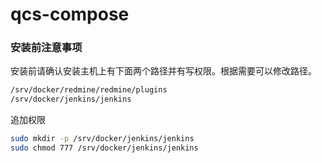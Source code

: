 # qcs-compose

### 安装前注意事项		
安装前请确认安装主机上有下面两个路径并有写权限。根据需要可以修改路径。		
```sh		
/srv/docker/redmine/redmine/plugins		
/srv/docker/jenkins/jenkins		
```
追加权限
``` sh
sudo mkdir -p /srv/docker/jenkins/jenkins
sudo chmod 777 /srv/docker/jenkins/jenkins
```
